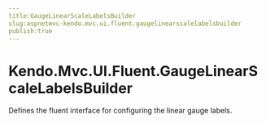 ```yaml
---
title:GaugeLinearScaleLabelsBuilder
slug:aspnetmvc-kendo.mvc.ui.fluent.gaugelinearscalelabelsbuilder
publish:true
---
```


# Kendo.Mvc.UI.Fluent.GaugeLinearScaleLabelsBuilder

Defines the fluent interface for configuring the linear gauge labels. 
